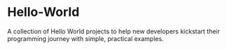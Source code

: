 # Hello-World
A collection of Hello World projects to help new developers kickstart their programming journey with simple, practical examples.
